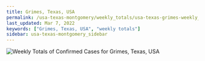 ```yaml
---
title: Grimes, Texas, USA
permalink: /usa-texas-montgomery/weekly_totals/usa-texas-grimes-weekly_totals.html
last_updated: Mar 7, 2022
keywords: ["Grimes, Texas, USA", "weekly totals"]
sidebar: usa-texas-montgomery_sidebar
---
```


![Weekly Totals of Confirmed Cases for Grimes, Texas, USA](/covid_tracker/images/graphs/usa-texas-grimes-weekly_totals_graph.png)
